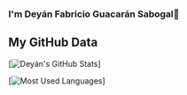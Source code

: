 ### I'm Deyán Fabricio Guacarán Sabogal🦇

## My GitHub Data

[![Deyán's GitHub Stats](https://github-readme-stats.vercel.app/api?username=deyanfgsdev&theme=tokyonight&show_icons=true)]

[![Most Used Languages](https://github-readme-stats.vercel.app/api/top-langs/?username=deyanfgsdev&layout=compact&theme=algolia)]
